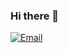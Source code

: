 ### Hi there 👋

[![Email](https://img.shields.io/badge/Gmail-D14836?style=for-the-badge&logo=gmail&logoColor=white)](mailto:ce501@gmail.tech)
